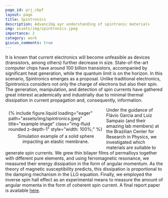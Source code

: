 ```yaml
---
page_id: prj_cbpf
layout: page
title: Spintronics
description: Advancibg oyr understanding of spintronic materials
img: assets/img/spintronics.jpeg
importance: 2
category: work
giscus_comments: true
---
```


It is known that current electronics will become unfeasible as devices (transistors, among others) further decrease in size. 
State-of-the-art computer chips have around 100 billion transistors, accompanied by significant heat generation, while the quantum limit is on the horizon. In this scenario, Spintronics emerges as a proposal. Unlike traditional electronics, Spintronics considers not only the charge of electrons but also their spin. 
The generation, manipulation, and detection of spin currents have gathered great interest academically and industrially due to minimal thermal dissipation in current propagation and, consequently, information. 

<figure style="float: left; margin: 10px; max-width: 300px;">
    {% include figure.liquid loading="eager" path="assets/img/spintronics.jpeg" title="example image" class="img-fluid rounded z-depth-1" style="width: 100%;" %}
    <figcaption style="text-align: center; margin-top: 5px;">
        Simulation example of a solid sphere impacting an elastic membrane.
    </figcaption>
</figure>

Under the guidance of Flávio Garcia and Luiz Sampaio (and their amazing lab members) at the Brazilian Center for Research in Physics, we investigated which materials are suitable to generate spin currents.
We grew thin bilayer films of permalloys together with different pure elements, and using ferromagnetic resonance, we measured their energy dissipation in the form of angular momentum. As the theory of magnetic susceptibility predicts, this dissipation is proportional to the damping mechanism in the LLG equation. 
Finally, we employed the inverse spin hall effect as an experimental means to measure the amount of angular momenta in the form of coherent spin current. A final report paper is available <a href="/assets/pdf/Spintronics__The_New_Electronics.pdf">here</a>.
